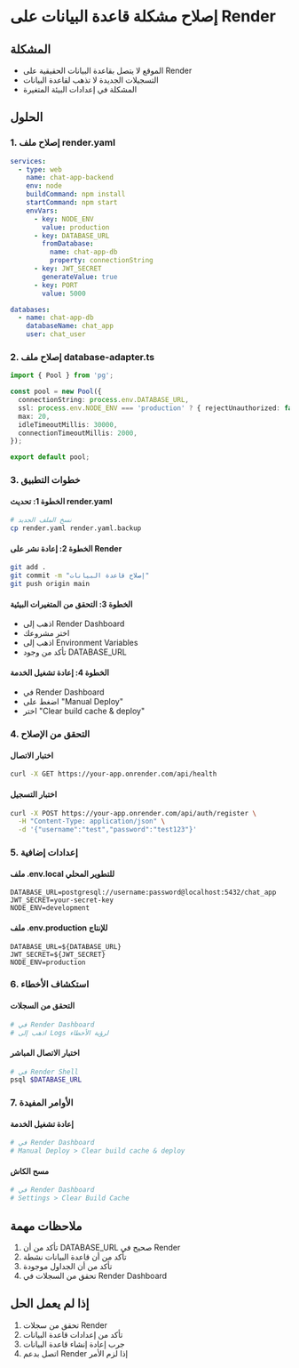 # إصلاح مشكلة قاعدة البيانات على Render

## المشكلة
- الموقع لا يتصل بقاعدة البيانات الحقيقية على Render
- التسجيلات الجديدة لا تذهب لقاعدة البيانات
- المشكلة في إعدادات البيئة المتغيرة

## الحلول

### 1. إصلاح ملف render.yaml
```yaml
services:
  - type: web
    name: chat-app-backend
    env: node
    buildCommand: npm install
    startCommand: npm start
    envVars:
      - key: NODE_ENV
        value: production
      - key: DATABASE_URL
        fromDatabase:
          name: chat-app-db
          property: connectionString
      - key: JWT_SECRET
        generateValue: true
      - key: PORT
        value: 5000

databases:
  - name: chat-app-db
    databaseName: chat_app
    user: chat_user
```

### 2. إصلاح ملف database-adapter.ts
```typescript
import { Pool } from 'pg';

const pool = new Pool({
  connectionString: process.env.DATABASE_URL,
  ssl: process.env.NODE_ENV === 'production' ? { rejectUnauthorized: false } : false,
  max: 20,
  idleTimeoutMillis: 30000,
  connectionTimeoutMillis: 2000,
});

export default pool;
```

### 3. خطوات التطبيق

#### الخطوة 1: تحديث render.yaml
```bash
# نسخ الملف الجديد
cp render.yaml render.yaml.backup
```

#### الخطوة 2: إعادة نشر على Render
```bash
git add .
git commit -m "إصلاح قاعدة البيانات"
git push origin main
```

#### الخطوة 3: التحقق من المتغيرات البيئية
- اذهب إلى Render Dashboard
- اختر مشروعك
- اذهب إلى Environment Variables
- تأكد من وجود DATABASE_URL

#### الخطوة 4: إعادة تشغيل الخدمة
- في Render Dashboard
- اضغط على "Manual Deploy"
- اختر "Clear build cache & deploy"

### 4. التحقق من الإصلاح

#### اختبار الاتصال
```bash
curl -X GET https://your-app.onrender.com/api/health
```

#### اختبار التسجيل
```bash
curl -X POST https://your-app.onrender.com/api/auth/register \
  -H "Content-Type: application/json" \
  -d '{"username":"test","password":"test123"}'
```

### 5. إعدادات إضافية

#### ملف .env.local للتطوير المحلي
```env
DATABASE_URL=postgresql://username:password@localhost:5432/chat_app
JWT_SECRET=your-secret-key
NODE_ENV=development
```

#### ملف .env.production للإنتاج
```env
DATABASE_URL=${DATABASE_URL}
JWT_SECRET=${JWT_SECRET}
NODE_ENV=production
```

### 6. استكشاف الأخطاء

#### التحقق من السجلات
```bash
# في Render Dashboard
# اذهب إلى Logs لرؤية الأخطاء
```

#### اختبار الاتصال المباشر
```bash
# في Render Shell
psql $DATABASE_URL
```

### 7. الأوامر المفيدة

#### إعادة تشغيل الخدمة
```bash
# في Render Dashboard
# Manual Deploy > Clear build cache & deploy
```

#### مسح الكاش
```bash
# في Render Dashboard
# Settings > Clear Build Cache
```

## ملاحظات مهمة
1. تأكد من أن DATABASE_URL صحيح في Render
2. تأكد من أن قاعدة البيانات نشطة
3. تأكد من أن الجداول موجودة
4. تحقق من السجلات في Render Dashboard

## إذا لم يعمل الحل
1. تحقق من سجلات Render
2. تأكد من إعدادات قاعدة البيانات
3. جرب إعادة إنشاء قاعدة البيانات
4. اتصل بدعم Render إذا لزم الأمر